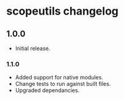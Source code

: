 # scopeutils changelog

## 1.0.0

- Initial release.

### 1.1.0

- Added support for native modules.
- Change tests to run against built files.
- Upgraded dependancies.
